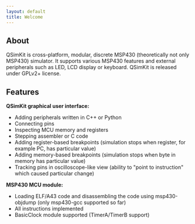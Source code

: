 ```yaml
---
layout: default
title: Welcome
---
```


## About

QSimKit is cross-platform, modular, discrete MSP430 (theoretically not only MSP430) simulator. It supports
various MSP430 features and external peripherals such as LED, LCD display or keyboard.
QSimKit is released under GPLv2+ license.

## Features

**QSimKit graphical user interface:**
* Adding peripherals written in C++ or Python
* Connecting pins
* Inspecting MCU memory and registers
* Stepping assembler or C code
* Adding register-based breakpoints (simulation stops when register, for example PC, has particular value)
* Adding memory-based breakpoints (simulation stops when byte in memory has particular value)
* Tracking pins in oscilloscope-like view (ability to "point to instruction" which caused particular change)

**MSP430 MCU module:**
* Loading ELF/A43 code and disassembling the code using msp430-objdump (only msp430-gcc supported so far)
* All instructions implemented
* BasicClock module supported (TimerA/TimerB support)


